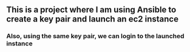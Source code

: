 <h2>This is a project where I am using Ansible to create a key pair and launch an ec2 instance</h2>
<h3>Also, using the same key pair, we can login to the launched instance</h3>
